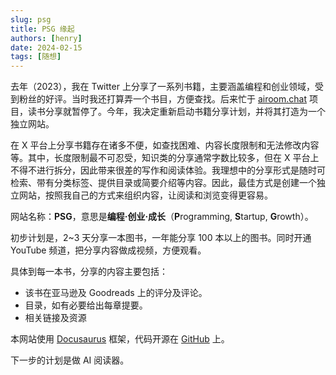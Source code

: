 ```yaml
---
slug: psg
title: PSG 缘起
authors: [henry]
date: 2024-02-15
tags: [随想]
---
```


去年（2023），我在 Twitter 上分享了一系列书籍，主要涵盖编程和创业领域，受到粉丝的好评。当时我还打算弄一个书目，方便查找。后来忙于 [airoom.chat](https://airoom.chat/) 项目，读书分享就暂停了。今年，我决定重新启动书籍分享计划，并将其打造为一个独立网站。

在 X 平台上分享书籍存在诸多不便，如查找困难、内容长度限制和无法修改内容等。其中，长度限制最不可忍受，知识类的分享通常字数比较多，但在 X 平台上不得不进行拆分，因此带来很差的写作和阅读体验。我理想中的分享形式是随时可检索、带有分类标签、提供目录或简要介绍等内容。因此，最佳方式是创建一个独立网站，按照我自己的方式来组织内容，让阅读和浏览变得更容易。


网站名称：**PSG**，意思是**编程·创业·成长**（**P**rogramming, **S**tartup, **G**rowth）。

初步计划是，2~3 天分享一本图书，一年能分享 100 本以上的图书。同时开通 YouTube 频道，把分享内容做成视频，方便观看。

具体到每一本书，分享的内容主要包括：

- 该书在亚马逊及 Goodreads 上的评分及评论。
- 目录，如有必要给出每章提要。
- 相关链接及资源

本网站使用 [Docusaurus](https://docusaurus.io/) 框架，代码开源在 [GitHub](https://github.com/airoom-chat/psg) 上。

下一步的计划是做 AI 阅读器。